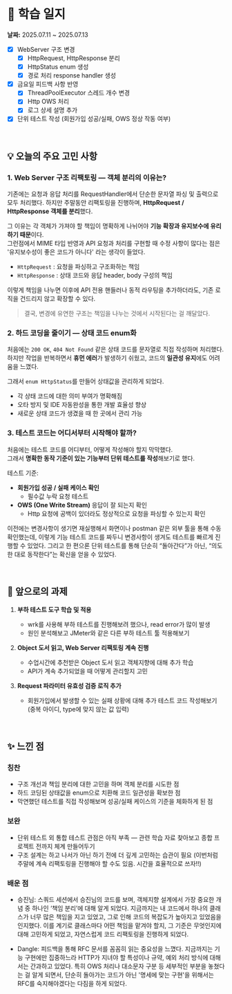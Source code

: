# 📝 학습 일지  
**날짜:** 2025.07.11 ~ 2025.07.13  

- [X] WebServer 구조 변경
   - [X] HttpRequest, HttpResponse 분리
   - [X] HttpStatus enum 생성
   - [X] 경로 처리 response handler 생성
- [X] 금요일 피드백 사항 반영
   - [X] ThreadPoolExecutor 스레드 개수 변경
   - [X] Http OWS 처리
   - [X] 로그 상세 설명 추가
- [X] 단위 테스트 작성 (회원가입 성공/실패, OWS 정상 작동 여부)  
<br/>

## 💡 오늘의 주요 고민 사항

### 1. Web Server 구조 리팩토링 — 객체 분리의 이유는?

기존에는 요청과 응답 처리를 RequestHandler에서 단순한 문자열 파싱 및 출력으로 모두 처리했다. 하지만 주말동안 리팩토링을 진행하며, **HttpRequest / HttpResponse 객체를 분리**했다.  

그 이유는 각 객체가 가져야 할 책임이 명확하게 나뉘어야 **기능 확장과 유지보수에 유리하기 때문**이다.  
그런점에서 MIME 타입 반영과 API 요청과 처리를 구현할 때 수정 사항이 많다는 점은 '유지보수성이 좋은 코드가 아니다' 라는 생각이 들었다.
- `HttpRequest` : 요청을 파싱하고 구조화하는 책임  
- `HttpResponse` : 상태 코드와 응답 header, body 구성의 책임  

이렇게 책임을 나누면 이후에 API 전용 핸들러나 동적 라우팅을 추가하더라도, 기존 로직을 건드리지 않고 확장할 수 있다.  
> 결국, 변경에 유연한 구조는 책임을 나누는 것에서 시작된다는 걸 깨달았다.  

### 2. 하드 코딩을 줄이기 — 상태 코드 enum화

처음에는 `200 OK`, `404 Not Found` 같은 상태 코드를 문자열로 직접 작성하며 처리했다.  
하지만 작업을 반복하면서 **휴먼 에러**가 발생하기 쉬웠고, 코드의 **일관성 유지**에도 어려움을 느꼈다.  

그래서 `enum HttpStatus`를 만들어 상태값을 관리하게 되었다.  
- 각 상태 코드에 대한 의미 부여가 명확해짐
- 오타 방지 및 IDE 자동완성을 통한 개발 효율성 향상  
- 새로운 상태 코드가 생겼을 때 한 곳에서 관리 가능  

### 3. 테스트 코드는 어디서부터 시작해야 할까?

처음에는 테스트 코드를 어디부터, 어떻게 작성해야 할지 막막했다.  
그래서 **명확한 동작 기준이 있는 기능부터 단위 테스트를 작성**해보기로 했다.  

테스트 기준:  
- **회원가입 성공 / 실패 케이스 확인**  
  - 필수값 누락 요청 테스트  
- **OWS (One Write Stream)** 응답이 잘 되는지 확인  
  - Http 요청에 공백이 있더라도 정상적으로 요청을 파싱할 수 있는지 확인 

이전에는 변경사항이 생기면 재실행해서 화면이나 postman 같은 외부 툴을 통해 수동 확인했는데, 이렇게 기능 테스트 코드를 짜두니 변경사항이 생겨도 테스트를 빠르게 진행할 수 있었다. 
그리고 한 편으론 단위 테스트를 통해 단순히 “돌아간다”가 아닌, “의도한 대로 동작한다”는 확신을 얻을 수 있었다.  

<br/>

## 🔧 앞으로의 과제  

1. **부하 테스트 도구 학습 및 적용**  
   - wrk를 사용해 부하 테스트를 진행해보려 했으나, read error가 많이 발생
   - 원인 분석해보고 JMeter와 같은 다른 부하 테스트 툴 적용해보기

2. **Object 도서 읽고, Web Server 리팩토링 계속 진행**
   - 수업시간에 추천받은 Object 도서 읽고 객체지향에 대해 추가 학습
   - API가 계속 추가되었을 때 어떻게 관리할지 고민

3. **Request 파라미터 유효성 검증 로직 추가**  
   - 회원가입에서 발생할 수 있는 실패 상황에 대해 추가 테스트 코드 작성해보기 (중복 아이디, type에 맞지 않는 값 입력)

<br/>

## ✨ 느낀 점

### 칭찬  
- 구조 개선과 책임 분리에 대한 고민을 하며 객체 분리를 시도한 점  
- 하드 코딩된 상태값을 enum으로 치환해 코드 일관성을 확보한 점  
- 막연했던 테스트를 직접 작성해보며 성공/실패 케이스의 기준을 체화하게 된 점  

### 보완   
- 단위 테스트 외 통합 테스트 관점은 아직 부족 — 관련 학습 자료 찾아보고 종합 프로젝트 전까지 체계 만들어두기
- 구조 설계는 하고 나서가 아닌 하기 전에 더 깊게 고민하는 습관이 필요 (이번처럼 주말에 계속 리팩토링을 진행해야 할 수도 있음. 시간을 효율적으로 쓰자!!)

### 배운 점  
- 승진님: 스쿼드 세션에서 승진님의 코드를 보며, 객체지향 설계에서 가장 중요한 개념 중 하나인 ‘책임 분리’에 대해 알게 되었다.
지금까지는 내 코드에서 하나의 클래스가 너무 많은 책임을 지고 있었고, 그로 인해 코드의 복잡도가 높아지고 있었음을 인지했다.
이를 계기로 클래스마다 어떤 책임을 맡겨야 할지, 그 기준은 무엇인지에 대해 고민하게 되었고, 자연스럽게 코드 리팩토링을 진행하게 되었다.

- Dangle: 피드백을 통해 RFC 문서를 꼼꼼히 읽는 중요성을 느꼈다.
지금까지는 기능 구현에만 집중하느라 HTTP가 지녀야 할 특성이나 규약, 예외 처리 방식에 대해서는 간과하고 있었다.
특히 OWS 처리나 대소문자 구분 등 세부적인 부분을 놓쳤다는 걸 알게 되면서, 단순히 돌아가는 코드가 아닌 '명세에 맞는 구현'을 위해서는 RFC를 숙지해야겠다는 다짐을 하게 되었다.
<br/>
